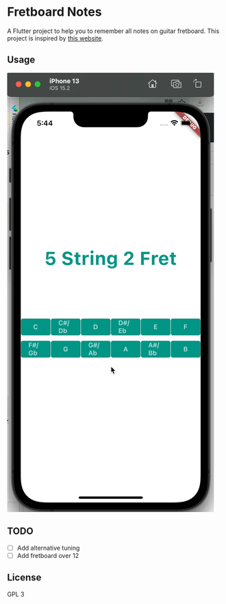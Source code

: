 # Fretboard Notes

A Flutter project to help you to remember all notes on guitar fretboard. This project is inspired by [this website](https://www.guitarorb.com/guitar-notes).

## Usage
![running on iOS](./example/ios.gif)


## TODO
- [ ] Add alternative tuning   
- [ ] Add fretboard over 12

## License
GPL 3

